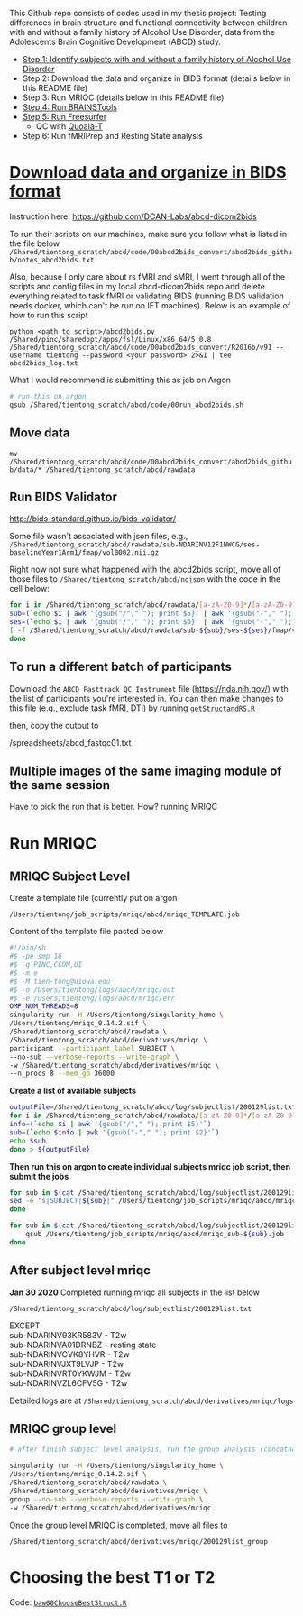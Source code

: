 This Github repo consists of codes used in my thesis project: Testing differences in brain structure and functional connectivity between children with and without a family history of Alcohol Use Disorder, data from the Adolescents Brain Cognitive Development (ABCD) study.

* [Step 1: Identify subjects with and without a family history of Alcohol Use Disorder](https://github.com/tientong98/thesis/tree/master/Family%20History)
* Step 2: Download the data and organize in BIDS format (details below in this README file)
* Step 3: Run MRIQC (details below in this README file)
* [Step 4: Run BRAINSTools](https://github.com/tientong98/thesis/tree/master/BRAINSTools%20Analysis)
* [Step 5: Run Freesurfer](https://github.com/tientong98/thesis/tree/master/FreeSurfer)
  * QC with [Quoala-T](https://github.com/Qoala-T)
* Step 6: Run fMRIPrep and Resting State analysis

# [Download data and organize in BIDS format](https://github.com/tientong98/thesis/blob/master/00run_abcd2bids.sh)

Instruction here: https://github.com/DCAN-Labs/abcd-dicom2bids

To run their scripts on our machines, make sure you follow what is listed in the file below
`/Shared/tientong_scratch/abcd/code/00abcd2bids_convert/abcd2bids_github/notes_abcd2bids.txt`

Also, because I only care about rs fMRI and sMRI, I went through all of the scripts and config files in my local abcd-dicom2bids repo and delete everything related to task fMRI or validating BIDS (running BIDS validation needs docker, which can't be run on IFT machines). Below is an example of how to run this script

`python <path to script>/abcd2bids.py /Shared/pinc/sharedopt/apps/fsl/Linux/x86_64/5.0.8 /Shared/tientong_scratch/abcd/code/00abcd2bids_convert/R2016b/v91 --username tientong --password <your password> 2>&1 | tee abcd2bids_log.txt `

What I would recommend is submitting this as job on Argon

```bash
# run this on argon
qsub /Shared/tientong_scratch/abcd/code/00run_abcd2bids.sh 
```

## Move data

`mv /Shared/tientong_scratch/abcd/code/00abcd2bids_convert/abcd2bids_github/data/* /Shared/tientong_scratch/abcd/rawdata`

## Run BIDS Validator

http://bids-standard.github.io/bids-validator/

Some file wasn't associated with json files, e.g., `/Shared/tientong_scratch/abcd/rawdata/sub-NDARINV12F1NWCG/ses-baselineYear1Arm1/fmap/vol0002.nii.gz`

Right now not sure what happened with the abcd2bids script, move all of those files to 
`/Shared/tientong_scratch/abcd/nojson` with the code in the cell below:


```bash
for i in /Shared/tientong_scratch/abcd/rawdata/[a-zA-Z0-9]*/[a-zA-Z0-9]*/fmap ; do 
sub=(`echo $i | awk '{gsub("/"," "); print $5}' | awk '{gsub("-"," "); print $2}'`)
ses=(`echo $i | awk '{gsub("/"," "); print $6}' | awk '{gsub("-"," "); print $2}'`)
[ -f /Shared/tientong_scratch/abcd/rawdata/sub-${sub}/ses-${ses}/fmap/vol*2*.nii.gz ] && mkdir -p /Shared/tientong_scratch/abcd/nojson/sub-${sub}/ses-${ses}/fmap && mv /Shared/tientong_scratch/abcd/rawdata/sub-${sub}/ses-${ses}/fmap/vol*.nii.gz /Shared/tientong_scratch/abcd/nojson/sub-${sub}/ses-${ses}/fmap
done
```

## To run a different batch of participants

Download the `ABCD Fasttrack QC Instrument` file (https://nda.nih.gov/) with the list of participants you're interested in. You can then make changes to this file (e.g., exclude task fMRI, DTI) by running [`getStructandRS.R`](https://github.com/tientong98/thesis/blob/master/getStructandRS.R)

then, copy the output to

<local abcd2bids repo>/spreadsheets/abcd_fastqc01.txt

## Multiple images of the same imaging module of the same session

Have to pick the run that is better. How? running MRIQC



# Run MRIQC

## MRIQC Subject Level

Create a template file (currently put on argon

`/Users/tientong/job_scripts/mriqc/abcd/mriqc_TEMPLATE.job`

Content of the template file pasted below


```bash
#!/bin/sh
#$ -pe smp 16
#$ -q PINC,CCOM,UI
#$ -m e
#$ -M tien-tong@uiowa.edu
#$ -o /Users/tientong/logs/abcd/mriqc/out
#$ -e /Users/tientong/logs/abcd/mriqc/err
OMP_NUM_THREADS=8
singularity run -H /Users/tientong/singularity_home \
/Users/tientong/mriqc_0.14.2.sif \
/Shared/tientong_scratch/abcd/rawdata \
/Shared/tientong_scratch/abcd/derivatives/mriqc \
participant --participant_label SUBJECT \
--no-sub --verbose-reports --write-graph \
-w /Shared/tientong_scratch/abcd/derivatives/mriqc \
--n_procs 8 --mem_gb 36000
```
**Create a list of available subjects**

```bash
outputFile=/Shared/tientong_scratch/abcd/log/subjectlist/200129list.txt
for i in /Shared/tientong_scratch/abcd/rawdata/[a-zA-Z0-9]*/[a-zA-Z0-9]*/anat ; do 
info=(`echo $i | awk '{gsub("/"," "); print $5}'`)
sub=(`echo $info | awk '{gsub("-"," "); print $2}'`)
echo $sub
done > ${outputFile}
```
**Then run this on argon to create individual subjects mriqc job script, then submit the jobs**

```bash
for sub in $(cat /Shared/tientong_scratch/abcd/log/subjectlist/200129list.txt | tr '\n' ' ') ; do
sed -e "s|SUBJECT|${sub}|" /Users/tientong/job_scripts/mriqc/abcd/mriqc_TEMPLATE.job > /Users/tientong/job_scripts/mriqc/abcd/mriqc_sub-${sub}.job
done

for sub in $(cat /Shared/tientong_scratch/abcd/log/subjectlist/200129list.txt | tr '\n' ' ') ; do
    qsub /Users/tientong/job_scripts/mriqc/abcd/mriqc_sub-${sub}.job
done 
```

## After subject level mriqc

**Jan 30 2020** Completed running mriqc all subjects in the list below

`/Shared/tientong_scratch/abcd/log/subjectlist/200129list.txt`

EXCEPT  
sub-NDARINV93KR583V - T2w  
sub-NDARINVA01DRNBZ - resting state   
sub-NDARINVCVK8YHVR - T2w  
sub-NDARINVJXT9LVJP - T2w  
sub-NDARINVRT0YKWJM - T2w  
sub-NDARINVZL6CFV5G - T2w  
  
Detailed logs are at `/Shared/tientong_scratch/abcd/derivatives/mriqc/logs`

## MRIQC group level


```bash
# after finish subject level analysis, run the group analysis (concatnate subjects' files)

singularity run -H /Users/tientong/singularity_home \
/Users/tientong/mriqc_0.14.2.sif \
/Shared/tientong_scratch/abcd/rawdata \
/Shared/tientong_scratch/abcd/derivatives/mriqc \
group --no-sub --verbose-reports --write-graph \
-w /Shared/tientong_scratch/abcd/derivatives/mriqc
```

Once the group level MRIQC is completed, move all files to

`/Shared/tientong_scratch/abcd/derivatives/mriqc/200129list_group`

# Choosing the best T1 or T2

Code: [`baw00ChooseBestStruct.R`](https://github.com/tientong98/thesis/blob/master/BRAINSTools%20Analysis/baw00ChooseBestStruct.R)
